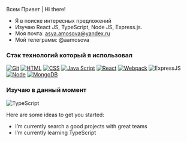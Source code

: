 Всем Привет | Hi there!

- Я в поиске интересных предложений
- Изучаю React JS, TypeScript, Node JS, Express.js.
- Моя почта: asya.amosova@yandex.ru
- Мой телеграмм: @aamosova

### Стэк технологий который я использовал

[![Git](https://shields.io/badge/-Git-f0efe7?logo=git&style=for-the-badge)](https://git-scm.com/)
[![HTML](https://shields.io/badge/-HTML5-E34F26?logo=html5&style=for-the-badge&logoColor=fff)](https://html5book.ru/html-html5/)
[![CSS](https://shields.io/badge/-CSS3-1572B6?logo=css3&style=for-the-badge&logoColor=fff)](https://html5book.ru/osnovy-css/)
[![Java Script](https://shields.io/badge/-Java_Script-F7DF1E?logo=javascript&style=for-the-badge&logoColor=222)](https://learn.javascript.ru/)
[![React](https://shields.io/badge/-React-282c34?logo=react&style=for-the-badge)](https://reactjs.org/)
[![Webpack](https://shields.io/badge/-Webpack-2b3a42?logo=webpack&style=for-the-badge)](https://webpack.js.org/)
![ExpressJS](https://img.shields.io/badge/JS-Express.js-red)
[![Node](https://shields.io/badge/-Node-333?logo=node.js&style=for-the-badge)](https://nodejs.org/en/)
[![MongoDB](https://shields.io/badge/-MongoDB-f9fbfa?logo=MongoDB&style=for-the-badge)](https://www.mongodb.com/)

### Изучаю в данный момент

![TypeScript](https://img.shields.io/badge/TS-TypeScript-yellowgreen)

Here are some ideas to get you started:

- I’m currently search a good projects with great teams
- I’m currently learning TypeScript
